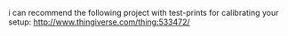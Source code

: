 i can recommend the following project with test-prints for calibrating your setup:
http://www.thingiverse.com/thing:533472/